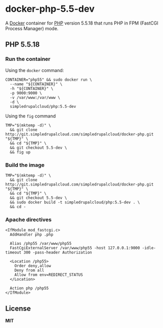 # docker-php-5.5-dev

A [Docker](https://docker.com/) container for [PHP](http://php.net/) version 5.5.18 that runs PHP in FPM (FastCGI Process Manager) mode.

## PHP 5.5.18

### Run the container

Using the `docker` command:

    CONTAINER="php55" && sudo docker run \
      --name "${CONTAINER}" \
      -h "${CONTAINER}" \
      -p 9000:9000 \
      -v /var/www:/var/www \
      -d \
      simpledrupalcloud/php:5.5-dev
      
Using the `fig` command

    TMP="$(mktemp -d)" \
      && git clone http://git.simpledrupalcloud.com/simpledrupalcloud/docker-php.git "${TMP}" \
      && cd "${TMP}" \
      && git checkout 5.5-dev \
      && fig up

### Build the image

    TMP="$(mktemp -d)" \
      && git clone http://git.simpledrupalcloud.com/simpledrupalcloud/docker-php.git "${TMP}" \
      && cd "${TMP}" \
      && git checkout 5.5-dev \
      && sudo docker build -t simpledrupalcloud/php:5.5-dev . \
      && cd -

### Apache directives

    <IfModule mod_fastcgi.c>
      AddHandler php .php

      Alias /php55 /var/www/php55
      FastCgiExternalServer /var/www/php55 -host 127.0.0.1:9000 -idle-timeout 300 -pass-header Authorization

      <Location /php55>
        Order deny,allow
        Deny from all
        Allow from env=REDIRECT_STATUS
      </Location>

      Action php /php55
    </IfModule>

## License

**MIT**

